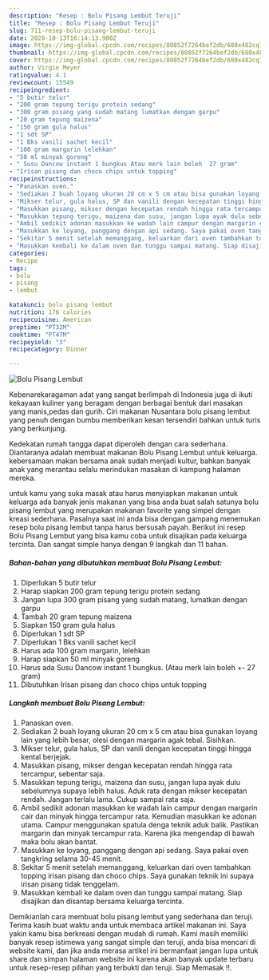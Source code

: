 ```yaml
---
description: "Resep : Bolu Pisang Lembut Teruji"
title: "Resep : Bolu Pisang Lembut Teruji"
slug: 711-resep-bolu-pisang-lembut-teruji
date: 2020-10-13T16:14:13.900Z
image: https://img-global.cpcdn.com/recipes/80852f7264bef2db/680x482cq70/bolu-pisang-lembut-foto-resep-utama.jpg
thumbnail: https://img-global.cpcdn.com/recipes/80852f7264bef2db/680x482cq70/bolu-pisang-lembut-foto-resep-utama.jpg
cover: https://img-global.cpcdn.com/recipes/80852f7264bef2db/680x482cq70/bolu-pisang-lembut-foto-resep-utama.jpg
author: Virgie Meyer
ratingvalue: 4.1
reviewcount: 15549
recipeingredient:
- "5 butir telur"
- "200 gram tepung terigu protein sedang"
- "300 gram pisang yang sudah matang lumatkan dengan garpu"
- "20 gram tepung maizena"
- "150 gram gula halus"
- "1 sdt SP"
- "1 Bks vanili sachet kecil"
- "100 gram margarin lelehkan"
- "50 ml minyak goreng"
- " Susu Dancow instant 1 bungkus Atau merk lain boleh  27 gram"
- "Irisan pisang dan choco chips untuk topping"
recipeinstructions:
- "Panaskan oven."
- "Sediakan 2 buah loyang ukuran 20 cm x 5 cm atau bisa gunakan loyang lain yang lebih besar, olesi dengan margarin agak tebal. Sisihkan."
- "Mikser telur, gula halus, SP dan vanili dengan kecepatan tinggi hingga kental berjejak."
- "Masukkan pisang, mikser dengan kecepatan rendah hingga rata tercampur, sebentar saja."
- "Masukkan tepung terigu, maizena dan susu, jangan lupa ayak dulu sebelumnya supaya lebih halus. Aduk rata dengan mikser kecepatan rendah. Jangan terlalu lama. Cukup sampai rata saja."
- "Ambil sedikit adonan masukkan ke wadah lain campur dengan margarin cair dan minyak hingga tercampur rata. Kemudian masukkan ke adonan utama. Campur menggunakan spatula denga teknik aduk balik. Pastikan margarin dan minyak tercampur rata. Karena jika mengendap di bawah maka bolu akan bantat."
- "Masukkan ke loyang, panggang dengan api sedang. Saya pakai oven tangkring selama 30-45 menit."
- "Sekitar 5 menit setelah memanggang, keluarkan dari oven tambahkan topping irisan pisang dan choco chips. Saya gunakan teknik ini supaya irisan pisang tidak tenggelam."
- "Masukkan kembali ke dalam oven dan tunggu sampai matang. Siap disajikan dan disantap bersama keluarga tercinta."
categories:
- Recipe
tags:
- bolu
- pisang
- lembut

katakunci: bolu pisang lembut 
nutrition: 176 calories
recipecuisine: American
preptime: "PT32M"
cooktime: "PT47M"
recipeyield: "3"
recipecategory: Dinner

---
```



![Bolu Pisang Lembut](https://img-global.cpcdn.com/recipes/80852f7264bef2db/680x482cq70/bolu-pisang-lembut-foto-resep-utama.jpg)

Kebenarekaragaman adat yang sangat berlimpah di Indonesia juga di ikuti kekayaan kuliner yang beragam dengan berbagai bentuk dari masakan yang manis,pedas dan gurih. Ciri makanan Nusantara bolu pisang lembut yang penuh dengan bumbu memberikan kesan tersendiri bahkan untuk turis yang berkunjung.




Kedekatan rumah tangga dapat diperoleh dengan cara sederhana. Diantaranya adalah membuat makanan Bolu Pisang Lembut untuk keluarga. kebersamaan makan bersama anak sudah menjadi kultur, bahkan banyak anak yang merantau selalu merindukan masakan di kampung halaman mereka.

untuk kamu yang suka masak atau harus menyiapkan makanan untuk keluarga ada banyak jenis makanan yang bisa anda buat salah satunya bolu pisang lembut yang merupakan makanan favorite yang simpel dengan kreasi sederhana. Pasalnya saat ini anda bisa dengan gampang menemukan resep bolu pisang lembut tanpa harus bersusah payah.
Berikut ini resep Bolu Pisang Lembut yang bisa kamu coba untuk disajikan pada keluarga tercinta. Dan sangat simple hanya dengan 9 langkah dan 11 bahan.


<!--inarticleads1-->

##### Bahan-bahan yang dibutuhkan membuat Bolu Pisang Lembut:

1. Diperlukan 5 butir telur
1. Harap siapkan 200 gram tepung terigu protein sedang
1. Jangan lupa 300 gram pisang yang sudah matang, lumatkan dengan garpu
1. Tambah 20 gram tepung maizena
1. Siapkan 150 gram gula halus
1. Diperlukan 1 sdt SP
1. Diperlukan 1 Bks vanili sachet kecil
1. Harus ada 100 gram margarin, lelehkan
1. Harap siapkan 50 ml minyak goreng
1. Harus ada  Susu Dancow instant 1 bungkus. (Atau merk lain boleh +- 27 gram)
1. Dibutuhkan Irisan pisang dan choco chips untuk topping




<!--inarticleads2-->

##### Langkah membuat  Bolu Pisang Lembut:

1. Panaskan oven.
1. Sediakan 2 buah loyang ukuran 20 cm x 5 cm atau bisa gunakan loyang lain yang lebih besar, olesi dengan margarin agak tebal. Sisihkan.
1. Mikser telur, gula halus, SP dan vanili dengan kecepatan tinggi hingga kental berjejak.
1. Masukkan pisang, mikser dengan kecepatan rendah hingga rata tercampur, sebentar saja.
1. Masukkan tepung terigu, maizena dan susu, jangan lupa ayak dulu sebelumnya supaya lebih halus. Aduk rata dengan mikser kecepatan rendah. Jangan terlalu lama. Cukup sampai rata saja.
1. Ambil sedikit adonan masukkan ke wadah lain campur dengan margarin cair dan minyak hingga tercampur rata. Kemudian masukkan ke adonan utama. Campur menggunakan spatula denga teknik aduk balik. Pastikan margarin dan minyak tercampur rata. Karena jika mengendap di bawah maka bolu akan bantat.
1. Masukkan ke loyang, panggang dengan api sedang. Saya pakai oven tangkring selama 30-45 menit.
1. Sekitar 5 menit setelah memanggang, keluarkan dari oven tambahkan topping irisan pisang dan choco chips. Saya gunakan teknik ini supaya irisan pisang tidak tenggelam.
1. Masukkan kembali ke dalam oven dan tunggu sampai matang. Siap disajikan dan disantap bersama keluarga tercinta.




Demikianlah cara membuat bolu pisang lembut yang sederhana dan teruji. Terima kasih buat waktu anda untuk membaca artikel makanan ini. Saya yakin kamu bisa berkreasi dengan mudah di rumah. Kami masih memiliki banyak resep istimewa yang sangat simple dan teruji, anda bisa mencari di website kami, dan jika anda merasa artikel ini bermanfaat jangan lupa untuk share dan simpan halaman website ini karena akan banyak update terbaru untuk resep-resep pilihan yang terbukti dan teruji. Siap Memasak !!. 
